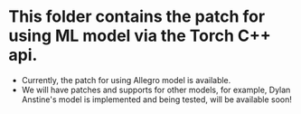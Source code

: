 # This folder contains the patch for using ML model via the Torch C++ api.
* Currently, the patch for using Allegro model is available.
* We will have patches and supports for other models, for example, Dylan Anstine's model is implemented and being tested, will be available soon!
